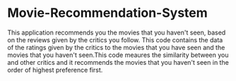 # Movie-Recommendation-System
This application recommends you the movies that you haven't seen, based on the reviews given by the critics you follow.
This code contains the data of the ratings given by the critics to the movies that you have seen and the movies that you haven't seen.This code meaures the similarity between you and other critics and it recommends the movies that you haven't seen in the order of highest preference first.
